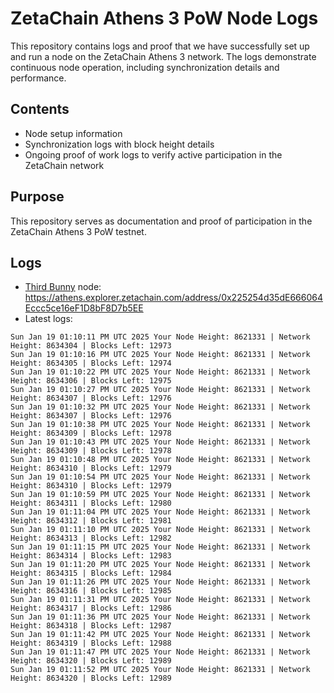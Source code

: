 # ZetaChain Athens 3 PoW Node Logs
This repository contains logs and proof that we have successfully set up and run a node on the ZetaChain Athens 3 network. The logs demonstrate continuous node operation, including synchronization details and performance.

## Contents
- Node setup information
- Synchronization logs with block height details
- Ongoing proof of work logs to verify active participation in the ZetaChain network

## Purpose
This repository serves as documentation and proof of participation in the ZetaChain Athens 3 PoW testnet.

## Logs

- [Third Bunny](https://thirdbunny.xyz/) node: https://athens.explorer.zetachain.com/address/0x225254d35dE666064Eccc5ce16eF1D8bF8D7b5EE
- Latest logs:
```
Sun Jan 19 01:10:11 PM UTC 2025 Your Node Height: 8621331 | Network Height: 8634304 | Blocks Left: 12973
Sun Jan 19 01:10:16 PM UTC 2025 Your Node Height: 8621331 | Network Height: 8634305 | Blocks Left: 12974
Sun Jan 19 01:10:22 PM UTC 2025 Your Node Height: 8621331 | Network Height: 8634306 | Blocks Left: 12975
Sun Jan 19 01:10:27 PM UTC 2025 Your Node Height: 8621331 | Network Height: 8634307 | Blocks Left: 12976
Sun Jan 19 01:10:32 PM UTC 2025 Your Node Height: 8621331 | Network Height: 8634307 | Blocks Left: 12976
Sun Jan 19 01:10:38 PM UTC 2025 Your Node Height: 8621331 | Network Height: 8634309 | Blocks Left: 12978
Sun Jan 19 01:10:43 PM UTC 2025 Your Node Height: 8621331 | Network Height: 8634309 | Blocks Left: 12978
Sun Jan 19 01:10:48 PM UTC 2025 Your Node Height: 8621331 | Network Height: 8634310 | Blocks Left: 12979
Sun Jan 19 01:10:54 PM UTC 2025 Your Node Height: 8621331 | Network Height: 8634310 | Blocks Left: 12979
Sun Jan 19 01:10:59 PM UTC 2025 Your Node Height: 8621331 | Network Height: 8634311 | Blocks Left: 12980
Sun Jan 19 01:11:04 PM UTC 2025 Your Node Height: 8621331 | Network Height: 8634312 | Blocks Left: 12981
Sun Jan 19 01:11:10 PM UTC 2025 Your Node Height: 8621331 | Network Height: 8634313 | Blocks Left: 12982
Sun Jan 19 01:11:15 PM UTC 2025 Your Node Height: 8621331 | Network Height: 8634314 | Blocks Left: 12983
Sun Jan 19 01:11:20 PM UTC 2025 Your Node Height: 8621331 | Network Height: 8634315 | Blocks Left: 12984
Sun Jan 19 01:11:26 PM UTC 2025 Your Node Height: 8621331 | Network Height: 8634316 | Blocks Left: 12985
Sun Jan 19 01:11:31 PM UTC 2025 Your Node Height: 8621331 | Network Height: 8634317 | Blocks Left: 12986
Sun Jan 19 01:11:36 PM UTC 2025 Your Node Height: 8621331 | Network Height: 8634318 | Blocks Left: 12987
Sun Jan 19 01:11:42 PM UTC 2025 Your Node Height: 8621331 | Network Height: 8634319 | Blocks Left: 12988
Sun Jan 19 01:11:47 PM UTC 2025 Your Node Height: 8621331 | Network Height: 8634320 | Blocks Left: 12989
Sun Jan 19 01:11:52 PM UTC 2025 Your Node Height: 8621331 | Network Height: 8634320 | Blocks Left: 12989
```
